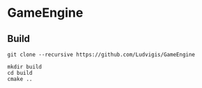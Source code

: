 # GameEngine

## Build

`git clone --recursive https://github.com/Ludvigis/GameEngine`

```
mkdir build
cd build
cmake ..
```